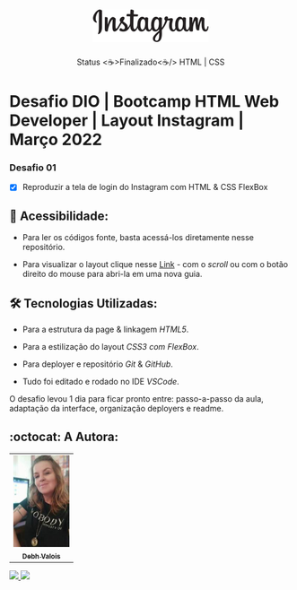 <h1 align="center">
  <img alt="Logo Instagram" title="#NextLevelWeek" src="./images/logo.png" />
</h1>

<p align="center"> Status <☕>Finalizado<☕/> HTML | CSS </p>

# Desafio DIO | Bootcamp HTML Web Developer | Layout Instagram | Março 2022

### Desafio 01

- [x] Reproduzir a tela de login do Instagram com HTML & CSS FlexBox


## 📁 Acessibilidade:

- Para ler os códigos fonte, basta acessá-los diretamente nesse repositório.     

- Para visualizar o layout clique nesse [Link](https://debhvalois.github.io/desafioDioLayoutInstagram22/) - com o *scroll* ou com o botão direito do mouse para abri-la em uma nova guia.

## :hammer_and_wrench: Tecnologias Utilizadas:

- Para a estrutura da page & linkagem *HTML5*.

- Para a estilização do layout *CSS3 com FlexBox*.

- Para deployer e repositório *Git* & *GitHub*.

- Tudo foi editado e rodado no IDE *VSCode*. 


O desafio levou 1 dia para ficar pronto entre: passo-a-passo da aula, adaptação da interface, organização deployers e readme.


## :octocat: A Autora: 

<table>
  <tr>
    <td align="center">
      <a href="#">
        <img src="./images/autora.jpeg" width="100px;" alt="Retrato"/><br>
        <sub>
          <b>Debh Valois</b>
        </sub>
      </a>
    </td>
  </tr>
</table>

<a href="https://www.linkedin.com/in/debhvaloispsy/" alt="LinkedIn" target="_blank">
<img src="https://img.shields.io/badge/LinkedIn-%230077B5.svg?&style=flat-square&logo=linkedin&logoColor=white">
</a>

<a href="https://wa.me/message/ONHPRA62USWYK1" alt="WhatsApp" target="_blank">
<img src="https://img.shields.io/badge/-WhatsApp-25d366?style=flat-square&labelColor=25d366&logo=whatsapp&logoColor=white&link=https://wa.me/5584981430120"/>
</a>